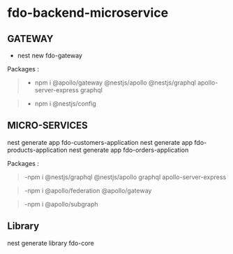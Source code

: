 # fdo-backend-microservice

## GATEWAY

- nest new fdo-gateway

Packages :

> - npm i @apollo/gateway @nestjs/apollo @nestjs/graphql apollo-server-express graphql

> - npm i @nestjs/config

## MICRO-SERVICES

nest generate app fdo-customers-application
nest generate app fdo-products-application
nest generate app fdo-orders-application

Packages :

> -npm i @nestjs/graphql @nestjs/apollo graphql apollo-server-express

> -npm i @apollo/federation @apollo/gateway

> -npm i @apollo/subgraph

## Library

nest generate library fdo-core
